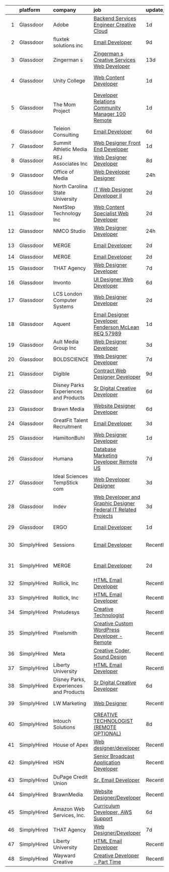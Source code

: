 

|    | platform    | company                                | job                                                                                                                                                                                                                                                                                                                                                                                                                                                                                                                                                                                                                                                                                                                                                                                                                                                                                                                                                                                                                                                                                                                             | update_time   | location                 |
|---:|:------------|:---------------------------------------|:--------------------------------------------------------------------------------------------------------------------------------------------------------------------------------------------------------------------------------------------------------------------------------------------------------------------------------------------------------------------------------------------------------------------------------------------------------------------------------------------------------------------------------------------------------------------------------------------------------------------------------------------------------------------------------------------------------------------------------------------------------------------------------------------------------------------------------------------------------------------------------------------------------------------------------------------------------------------------------------------------------------------------------------------------------------------------------------------------------------------------------|:--------------|:-------------------------|
|  1 | Glassdoor   | Adobe                                  | [Backend Services Engineer   Creative Cloud](https://www.glassdoor.com/partner/jobListing.htm?pos=125&ao=1136043&s=58&guid=00000182009c0cf390c4c257fbcb9c19&src=GD_JOB_AD&t=SR&vt=w&cs=1_eeaf08e9&cb=1657867603598&jobListingId=1008002533244&jrtk=3-0-1g809o39lgrht801-1g809o3a6h4fr800-19ed94257211ce62-)                                                                                                                                                                                                                                                                                                                                                                                                                                                                                                                                                                                                                                                                                                                                                                                                                     | 1d            | San Jose, CA             |
|  2 | Glassdoor   | fluxtek solutions inc                  | [Email Developer](https://www.glassdoor.com/partner/jobListing.htm?pos=129&ao=1136043&s=58&guid=00000182009c0cf390c4c257fbcb9c19&src=GD_JOB_AD&t=SR&vt=w&ea=1&cs=1_5ca4e9f8&cb=1657867603599&jobListingId=1007984862555&jrtk=3-0-1g809o39lgrht801-1g809o3a6h4fr800-1c6e3ef8f3a17f53-)                                                                                                                                                                                                                                                                                                                                                                                                                                                                                                                                                                                                                                                                                                                                                                                                                                           | 9d            | Remote                   |
|  3 | Glassdoor   | Zingerman s                            | [Zingerman s Creative Services Web Developer](https://www.glassdoor.com/partner/jobListing.htm?pos=116&ao=1136043&s=58&guid=00000182009c0cf390c4c257fbcb9c19&src=GD_JOB_AD&t=SR&vt=w&cs=1_f74c4884&cb=1657867603595&jobListingId=1007977772360&jrtk=3-0-1g809o39lgrht801-1g809o3a6h4fr800-e499b32af42d88a0-)                                                                                                                                                                                                                                                                                                                                                                                                                                                                                                                                                                                                                                                                                                                                                                                                                    | 13d           | Ann Arbor, MI            |
|  4 | Glassdoor   | Unity College                          | [Web Content Developer](https://www.glassdoor.com/partner/jobListing.htm?pos=121&ao=1136043&s=58&guid=00000182009c0cf390c4c257fbcb9c19&src=GD_JOB_AD&t=SR&vt=w&cs=1_82fa863e&cb=1657867603597&jobListingId=1008003319165&jrtk=3-0-1g809o39lgrht801-1g809o3a6h4fr800-801a543644afa723-)                                                                                                                                                                                                                                                                                                                                                                                                                                                                                                                                                                                                                                                                                                                                                                                                                                          | 1d            | New Gloucester, ME       |
|  5 | Glassdoor   | The Mom Project                        | [Developer Relations Community Manager  100  Remote ](https://www.glassdoor.com/partner/jobListing.htm?pos=109&ao=1110586&s=58&guid=00000182009c0cf390c4c257fbcb9c19&src=GD_JOB_AD&t=SR&vt=w&cs=1_71b7220d&cb=1657867603594&jobListingId=1008003187151&cpc=444700D72F2ECBCE&jrtk=3-0-1g809o39lgrht801-1g809o3a6h4fr800-392c25e821fccce9--6NYlbfkN0BDp_epf89aHDQhKpPegNJQ_ldQpEFZQsM9OcONMGxWx6pU56EKHF58QjVdAUvn2gXX1fuekItIkMkXnMz1gcejaib9i19xx1McofUHOkKh72Uw2oJVW_Zxa9w8ZjmKL2TshmN_U_Ynvoj5vXQEynnyXQQbIO1u60nPrGKDdsMfWL0ceuh0KhWvVldmdU18HrkJ5FsFgdQL1nqbPsPgB-pBTjUmCJ8XiEFNtFHdCP2JZ7QMlRkEsGpC6WkbLx4QuLoPJ5ZAFdsicdNW68thRVT1E4Ctj4V2EWgc5Iy7G-9hnJqaEdWCtb6o-pkJGt12ir7hKiju9a8dAiV3BUo9bTT3J68nW1h5QcirB12UOwdhwmMOw-edllOXh0BJt8JWxEgyY6OJfWmVQPnFZJwXJt_sOmFvTZ0ALAE2LFBIl8nUd-WYXq6uDwe-Pcw40CMVvjpyXpofk610dWL-s9EID93nt8f44hVSCI8U7XhqZPxJtv6K8jU3_JeK0C7fl87eGwkYRyW77HRNv0Nj65azazgTW01MsgxiunI0nok7D0fa2LtGv-FhfgmqLksh_OXiqRaQUr3rzDj-nA%3D%3D)                                                                                                                                                           | 1d            | Remote                   |
|  6 | Glassdoor   | Teleion Consulting                     | [Email Developer](https://www.glassdoor.com/partner/jobListing.htm?pos=126&ao=1136043&s=58&guid=00000182009c0cf390c4c257fbcb9c19&src=GD_JOB_AD&t=SR&vt=w&cs=1_454e6ba3&cb=1657867603598&jobListingId=1007993410201&jrtk=3-0-1g809o39lgrht801-1g809o3a6h4fr800-f79fce18421b1974-)                                                                                                                                                                                                                                                                                                                                                                                                                                                                                                                                                                                                                                                                                                                                                                                                                                                | 6d            | Seattle, WA              |
|  7 | Glassdoor   | Summit Athletic Media                  | [Web Designer Front End Developer](https://www.glassdoor.com/partner/jobListing.htm?pos=119&ao=1136043&s=58&guid=00000182009c0cf390c4c257fbcb9c19&src=GD_JOB_AD&t=SR&vt=w&cs=1_c3e0031e&cb=1657867603597&jobListingId=1008003241616&jrtk=3-0-1g809o39lgrht801-1g809o3a6h4fr800-6bd556de7b95c7ca-)                                                                                                                                                                                                                                                                                                                                                                                                                                                                                                                                                                                                                                                                                                                                                                                                                               | 1d            | Charlotte, NC            |
|  8 | Glassdoor   | REJ   Associates  Inc                  | [Web Designer Developer](https://www.glassdoor.com/partner/jobListing.htm?pos=102&ao=1110586&s=58&guid=00000182009c0cf390c4c257fbcb9c19&src=GD_JOB_AD&t=SR&vt=w&ea=1&cs=1_51fe22b3&cb=1657867603593&jobListingId=1007988000128&cpc=BFE8C4BF51BDD557&jrtk=3-0-1g809o39lgrht801-1g809o3a6h4fr800-052e4508faa82851--6NYlbfkN0AF_bfm7gzr-f4HtFIOaurJ6VoJjpjfwwjpbPTStdJTja__rm5RFnvmIqP4IgP5Pe_UU-mMrW9psE_3WYuQ8Ej17TjZ_ZnA4Ef1kqQtaP5Yhw0aYQ7OXMBUsZ5R6ikwFO_ZxKqfT8jnjqHckvi7M8tWk6QVmuJpZbrDpHBnb4jmRTPIj_Jz4SB2p32BWjrn7IODVCu1yMxYrw13rVLKGeq4H0NItetJny79mC_wDHluyCdWz_UkihCvI9WbQezYdW1x1Tyb1ZbHTGwTnnQ6SYhKdUgLwVNdYvyRGfnBZCp2Gpn4GJje5wv4ldouV3qgW8jaGzEtaT6H7Pm6lxnEJUeq4Us9Ptsh51zrH_TndToapRwNzsJFzuIR3xHsueYPH6bNY9O5JCj4yrlSZExnpnM6YI8dW7lYL7tIFlvoJr3nhEkgD3JgA3H57tG-CsxrhCS4wpp54u2hX2elCJ2-vYGXINe28fZ0YbXgDNcYoN1ca05TYqPJBODhy5fiVvlvq8s%3D)                                                                                                                                                                                                                                                                 | 8d            | Fort Meade, MD           |
|  9 | Glassdoor   | Office of Media                        | [Web Developer Designer](https://www.glassdoor.com/partner/jobListing.htm?pos=113&ao=1136043&s=58&guid=00000182009c0cf390c4c257fbcb9c19&src=GD_JOB_AD&t=SR&vt=w&cs=1_8b562f2c&cb=1657867603594&jobListingId=1008006639640&jrtk=3-0-1g809o39lgrht801-1g809o3a6h4fr800-5833bf1c84432545-)                                                                                                                                                                                                                                                                                                                                                                                                                                                                                                                                                                                                                                                                                                                                                                                                                                         | 24h           | San Diego, CA            |
| 10 | Glassdoor   | North Carolina State University        | [IT Web Designer Developer II](https://www.glassdoor.com/partner/jobListing.htm?pos=130&ao=1136043&s=58&guid=00000182009c0cf390c4c257fbcb9c19&src=GD_JOB_AD&t=SR&vt=w&cs=1_8bc2f2e8&cb=1657867603599&jobListingId=1007999267905&jrtk=3-0-1g809o39lgrht801-1g809o3a6h4fr800-921d169d41aee5af-)                                                                                                                                                                                                                                                                                                                                                                                                                                                                                                                                                                                                                                                                                                                                                                                                                                   | 2d            | Raleigh, NC              |
| 11 | Glassdoor   | NextStep Technology  Inc               | [Web Content Specialist Web Developer](https://www.glassdoor.com/partner/jobListing.htm?pos=101&ao=1110586&s=58&guid=00000182009c0cf390c4c257fbcb9c19&src=GD_JOB_AD&t=SR&vt=w&ea=1&cs=1_813009ef&cb=1657867603593&jobListingId=1008000432996&cpc=967BF0C4231BAF98&jrtk=3-0-1g809o39lgrht801-1g809o3a6h4fr800-bd832f83a4e6eae3--6NYlbfkN0BxkLIcfe0oqaYINownie861a0BJtkzmJW-WyGv8J0JYIhtfgDOowTGNSHP0fRq1EYBLupFdRYc6z2PPZ7t7dFQGykfdNqbArIQjGb8298kJx1ajLi72_eLjvX8eTUsqk3sJDLeRYJoCPdd2otMQwnr_gCuGsPtwWPIJ1kLFu52ZUpNUBtJebW2RJxsBWy86xkXNmW14AIL6qvchduj8QleJzFAk0eY5uepmrt-ZmjGD7lvYc3PvNU2kdC6D9yoZDxpRLfrJ3N_BhCKrRv1pAfkk_fc9W793US5u1nohpHbDsu09r7IKwL5b4WdHmY-fTuHkVYXeBd_cq0Iu7XZ82XTU--Vah0ncJVkIytdsNG5xBFH2KMP_H6dy0zA4Pb5IQr-md_7sjOePc9hSKNBcN1pOFcvGjhWhnwBlbytZg6VbBh6hZzGie4aSuJAlooh-lBOoIT0nhDW2XBOQmwppMwt_T7qOLhhEe_MFNZ_tdQIW9qHCikOFZTxCIb99eJep_3Eu-7IKPTazBEWV7xNn9ZWH8AGXgUTSg0%3D)                                                                                                                                                                                                                   | 2d            | Egg Harbor Township, NJ  |
| 12 | Glassdoor   | NMCO Studio                            | [Web Designer Developer](https://www.glassdoor.com/partner/jobListing.htm?pos=114&ao=1136043&s=58&guid=00000182009c0cf390c4c257fbcb9c19&src=GD_JOB_AD&t=SR&vt=w&ea=1&cs=1_78e1bb3c&cb=1657867603595&jobListingId=1008005971802&jrtk=3-0-1g809o39lgrht801-1g809o3a6h4fr800-7eb28084cf55e036-)                                                                                                                                                                                                                                                                                                                                                                                                                                                                                                                                                                                                                                                                                                                                                                                                                                    | 24h           | Las Cruces, NM           |
| 13 | Glassdoor   | MERGE                                  | [Email Developer](https://www.glassdoor.com/partner/jobListing.htm?pos=112&ao=1136043&s=58&guid=00000182009c0cf390c4c257fbcb9c19&src=GD_JOB_AD&t=SR&vt=w&cs=1_6a8aae47&cb=1657867603594&jobListingId=1008000055626&jrtk=3-0-1g809o39lgrht801-1g809o3a6h4fr800-ab82edbd68842002-)                                                                                                                                                                                                                                                                                                                                                                                                                                                                                                                                                                                                                                                                                                                                                                                                                                                | 2d            | Little Rock, AR          |
| 14 | Glassdoor   | MERGE                                  | [Email Developer](https://www.glassdoor.com/partner/jobListing.htm?pos=118&ao=1136043&s=58&guid=00000182009c0cf390c4c257fbcb9c19&src=GD_JOB_AD&t=SR&vt=w&cs=1_2b867762&cb=1657867603595&jobListingId=1008000055625&jrtk=3-0-1g809o39lgrht801-1g809o3a6h4fr800-08f78359d1fa5818-)                                                                                                                                                                                                                                                                                                                                                                                                                                                                                                                                                                                                                                                                                                                                                                                                                                                | 2d            | Denver, CO               |
| 15 | Glassdoor   | THAT Agency                            | [Web Designer Developer](https://www.glassdoor.com/partner/jobListing.htm?pos=105&ao=1110586&s=58&guid=00000182009c0cf390c4c257fbcb9c19&src=GD_JOB_AD&t=SR&vt=w&ea=1&cs=1_5a1bc7a8&cb=1657867603594&jobListingId=1007990020797&cpc=F45C15D234B746DE&jrtk=3-0-1g809o39lgrht801-1g809o3a6h4fr800-0c50c41ba30ab75e--6NYlbfkN0CNPXhQHeQmpFLG1zbnVry6FDwS6k36Zx3mOturxRE7VTwd-PHBCgegvK6MSUCpLPNO5VeDiSWy4Jg_X4vF36py9cvxKfHCa3YoYBIzWKw3WHI5I-J9NyizVTVDg5tcklXjn-A-4m5usbuY75GunOoLcnQEC6itfPuGb4uBUW9zcmWdS5i-3rDgLi_VQXhNEa-4AS4ECM8e3MpZsIlixBfaGlZGI2G2T3PEl1Bd1eF2dmCmY3j0gGYYBbSlU33Ifm3dq-lL31e2-1vWAnwICZ3ZCHYrdMQ0FrV5zs_H_VtxOwGoSpvQ_pv55WtktkIor9EzRN5O-CAQ0hMoqcUzf4lTV1WWz5yjUp3ZwbdK7Nc6qJJTzfjKgFUb2wa6DREDPi-Mx311Vu4EO4ga85GwLUlBWkw8n0EVZV4USxk76V5YfLu36aYS4eAwsgJf2JCf6T8CveX5pfqNbo2yQZQ2HTOQa4sPLSmxwkU8OjAn6r9k9BkubP-YXF8OtmqGgbxz6mA%3D)                                                                                                                                                                                                                                                                 | 7d            | West Palm Beach, FL      |
| 16 | Glassdoor   | Invonto                                | [UI Designer   Web Developer](https://www.glassdoor.com/partner/jobListing.htm?pos=123&ao=1136043&s=58&guid=00000182009c0cf390c4c257fbcb9c19&src=GD_JOB_AD&t=SR&vt=w&cs=1_764e4988&cb=1657867603597&jobListingId=1007993949903&jrtk=3-0-1g809o39lgrht801-1g809o3a6h4fr800-8a37152aaeb92afd-)                                                                                                                                                                                                                                                                                                                                                                                                                                                                                                                                                                                                                                                                                                                                                                                                                                    | 6d            | Bridgewater, NJ          |
| 17 | Glassdoor   | LCS   London Computer Systems          | [Web Designer Developer](https://www.glassdoor.com/partner/jobListing.htm?pos=106&ao=1110586&s=58&guid=00000182009c0cf390c4c257fbcb9c19&src=GD_JOB_AD&t=SR&vt=w&ea=1&cs=1_a3e51557&cb=1657867603594&jobListingId=1008001138114&cpc=F5E96E35A1725171&jrtk=3-0-1g809o39lgrht801-1g809o3a6h4fr800-20fac715a4d08758--6NYlbfkN0CckLY1Y7Nzm7RAXoTq-bvgsovIKUj47znE7HlWw5vlrDWT7l6GaPFsZiavTqzdiZeZi9glmWmmE-zEFuTrHOkKGbDRalwpHkHunrQbSJnghSljzZoxN10eWEe51SyDTd_v6gR2aqyZsvnOpOuliOsq8TWbrtbkJLvtnpvEGhT7zP7E1SFvGopt0_r86PHlcmpIdV4ikFJ9k-zDZ49wvHBQ0LO3W8q25NdBqvj9wYJPKU-fVxf0xNcLJ17N9KTWa8AoAjGKTnVXscMk5JTGiRcQifZi_8xO9bkpxfRs0l56nATR5UpSb4qKP0Rjvu98G65JjhgxysDxrTEYdsdueEylDF3vtAlZi-cLqF4KUWA_oMEMx8YEMwnBH_0UkXioSJUI5mm9N4RtpscAAg4jPiL81OyyJPW2qbDgaFwK4TNJF0WV4U4lVi6k6-hZPStZVtDZRAeVmKZGQ1hU2IncXpV-Kl4ZifhZqW9TOcOkJvasBKrZ8VO6GR4N0ZkR1Y9PJXQAhQYnH2QnNDjXj56k7sa1nQnA39lBfpjxxk7jxRxSfexfN8p0Av8Ma9x-mc9ZrSlA5wgk0cG_N6bqMKXEuawobV4mB4-u4s-NMBuD9QfWwtHcrSoxLHpc5CPq8JanvzeN1ADybueSZh0fq-0rkcwB1hq1cO6GjC9n5UwAKJBvja5eGPdvhcO-2xAdqWUrwGnqh68U2gxck6FSPvC0zeVnfRWlPlpOFpfEidyFqCdLnBh3qDKPnBGOogsg9DMv_HY%3D) | 2d            | Cincinnati, OH           |
| 18 | Glassdoor   | Aquent                                 | [Email Designer   Developer  Fenderson   McLean  REQ 57989](https://www.glassdoor.com/partner/jobListing.htm?pos=110&ao=1110586&s=58&guid=00000182009c0cf390c4c257fbcb9c19&src=GD_JOB_AD&t=SR&vt=w&cs=1_7623f35a&cb=1657867603594&jobListingId=1008003545839&cpc=C4A69CCDBB3B9599&jrtk=3-0-1g809o39lgrht801-1g809o3a6h4fr800-6211f24d084dfd73--6NYlbfkN0DMrcEu7yrtATojKJA7cEzGQ3FdRGWLh0CZQInL4ECGI9gD0Wolx9R2v-Aex0-GK04yPt-upQdo0eOHwB0i2HAvbRI_DmktR0mPE1sxM4q_EBZB8xjw24FzUIHUSqPzyvbhdXh4cPt9wlC9C-ekbxNcx15-afEsXKuXYogLZKkxCj0MS9Beq4455YFSSaSIXbkagvbndFcckINkpGrPJFSqoUcLwGvjLnY6P3M6lioYgAiOzFHemuNlM73GKSZEODpvPyFXtlaCh4WPHl9uHb6im13w021_LHmLboKBg0Y_fOVwT6tGChrBsZJSuvYnGfNu6L1NWkoHAysmTvUC0NihsMmyd_YErYUx4qajWWpNSWVGXPTDNgU-hLXairjr_7EDdMqbUt61NVMuQZSznp2x1Pd2idFUAAIl2y0si647WGmGQlA0PCURHIkQXIy7PAxgIQIwTmgtLg%3D%3D)                                                                                                                                                                                                                                                                                     | 1d            | McLean, VA               |
| 19 | Glassdoor   | Ault Media Group  Inc                  | [Web Designer Developer](https://www.glassdoor.com/partner/jobListing.htm?pos=107&ao=1110586&s=58&guid=00000182009c0cf390c4c257fbcb9c19&src=GD_JOB_AD&t=SR&vt=w&ea=1&cs=1_eee239e4&cb=1657867603594&jobListingId=1007997941053&cpc=444700D72F2ECBCE&jrtk=3-0-1g809o39lgrht801-1g809o3a6h4fr800-577259ddd1dad385--6NYlbfkN0DWtRa9NJfjQIs4MWRRqD4F41esfMsK79cV24t80VXfzUKS46AXk09jQOiBJrg8ArEq4InMTyQSQEyDpHxuoE0-f8I-JPxV1STs2eZl-esMO16atqs7DhwNLvWvDCCSrEzkStaCOuNrV1vJblcA2pSFwSMFVkt2SmvAltjpDk7px7JFm38wdu58EXRDTvg_EHDQaYfJHufqTs5o71E74-F1RuJ6ycaqrZ2Y9Yp-d5-hHTfXsaWM3nFVc1hx806SZZMgpIDdOyCehmRhzWAfWp5uGMV3PLcxd-LNquhmEKcLpcoakjyukzbfYzSEQ-TZ8jasyMCxLcKaEW54tAKxA4z3xgUwe5g5VKq-E7uV1sj-C7psCbVwIFdHAaJHVz1mQo942OKBS6JbcP7zlfj82_xddElgjV0ck9waRcVqu7oSTI3CbLw4WNVwpiJBP3u5hfLEfp-MN03KKHIp7EjkQFpIASN-X3qPmvnx3dr9_zs2BIkfaSTclQoaaoeVn08zuoQ%3D)                                                                                                                                                                                                                                                                 | 3d            | Los Angeles, CA          |
| 20 | Glassdoor   | BOLDSCIENCE                            | [Web Designer Developer](https://www.glassdoor.com/partner/jobListing.htm?pos=115&ao=1136043&s=58&guid=00000182009c0cf390c4c257fbcb9c19&src=GD_JOB_AD&t=SR&vt=w&ea=1&cs=1_c94b383b&cb=1657867603595&jobListingId=1007990262833&jrtk=3-0-1g809o39lgrht801-1g809o3a6h4fr800-9b582723f68ecd53-)                                                                                                                                                                                                                                                                                                                                                                                                                                                                                                                                                                                                                                                                                                                                                                                                                                    | 7d            | Remote                   |
| 21 | Glassdoor   | Digible                                | [Contract Web Designer Developer](https://www.glassdoor.com/partner/jobListing.htm?pos=124&ao=1136043&s=58&guid=00000182009c0cf390c4c257fbcb9c19&src=GD_JOB_AD&t=SR&vt=w&ea=1&cs=1_654e1242&cb=1657867603597&jobListingId=1007986118313&jrtk=3-0-1g809o39lgrht801-1g809o3a6h4fr800-e318e2dbc3f9b5b6-)                                                                                                                                                                                                                                                                                                                                                                                                                                                                                                                                                                                                                                                                                                                                                                                                                           | 9d            | Denver, CO               |
| 22 | Glassdoor   | Disney Parks  Experiences and Products | [Sr Digital Creative Developer](https://www.glassdoor.com/partner/jobListing.htm?pos=117&ao=1136043&s=58&guid=00000182009c0cf390c4c257fbcb9c19&src=GD_JOB_AD&t=SR&vt=w&cs=1_26d1e470&cb=1657867603595&jobListingId=1007992753408&jrtk=3-0-1g809o39lgrht801-1g809o3a6h4fr800-f33f72b6fa5925bd-)                                                                                                                                                                                                                                                                                                                                                                                                                                                                                                                                                                                                                                                                                                                                                                                                                                  | 6d            | Celebration, FL          |
| 23 | Glassdoor   | Brawn Media                            | [Website Designer Developer](https://www.glassdoor.com/partner/jobListing.htm?pos=128&ao=1136043&s=58&guid=00000182009c0cf390c4c257fbcb9c19&src=GD_JOB_AD&t=SR&vt=w&cs=1_ca527646&cb=1657867603599&jobListingId=1007993195383&jrtk=3-0-1g809o39lgrht801-1g809o3a6h4fr800-a28a6c2fdd846bbd-)                                                                                                                                                                                                                                                                                                                                                                                                                                                                                                                                                                                                                                                                                                                                                                                                                                     | 6d            | Albany, NY               |
| 24 | Glassdoor   | GreatFit Talent Recruitment            | [Email Developer](https://www.glassdoor.com/partner/jobListing.htm?pos=108&ao=1110586&s=58&guid=00000182009c0cf390c4c257fbcb9c19&src=GD_JOB_AD&t=SR&vt=w&ea=1&cs=1_2f585306&cb=1657867603594&jobListingId=1007997872812&cpc=9952A63AB06E78AD&jrtk=3-0-1g809o39lgrht801-1g809o3a6h4fr800-845575c1b3c29525--6NYlbfkN0DJWqqm2hrBU3XjDdG3C1Q8in-D3XVnB4gjQejlnViqOmUV0DO1tLRB3B6hdJVZ27eWEfG8LFhj8nkg1FHLOCM3mRsxnm8duvBl3g6F-f8JNnmVAbA4xxQsrYyFbSSbMXLSJEdtDZ1AFx4YAeVyg_-6sz1B-PrUEsLxbnIjkQABJVUZFxv_Buv_J4abNizFvrqRfFZrTuNiyLAK4RTSfOtncIJLCdAVuRNDQ7ScRhaa8OmZa_0rabOHNeWzwzntQ1QLtE0uCERbWS-9OjoGJhrpPb74P8tQWlfZw65PYOgX7-jzZuEWvTDo9JT_AWYJZP-9nd0E-LFSWwLEfzFOpjTc3EUw21z2MzcSKv7p1P_10aItQopdB0X7E7XbY8grHI-VAQwq9gKaCgvxRlF_tB1Knd2q53jFFPRnFmkUP1ovrGGCeniKfyhDo5PMi9yz0A_Gjk6WAFPjM8LxG8mXPX11EE26ldyKqUoxGCcACbe-xrf58rXTjOrU)                                                                                                                                                                                                                                                                                      | 3d            | San Diego, CA            |
| 25 | Glassdoor   | HamiltonBuhl                           | [Web Designer Developer](https://www.glassdoor.com/partner/jobListing.htm?pos=103&ao=1110586&s=58&guid=00000182009c0cf390c4c257fbcb9c19&src=GD_JOB_AD&t=SR&vt=w&ea=1&cs=1_a8859168&cb=1657867603593&jobListingId=1008003003384&cpc=4050D81B60456B41&jrtk=3-0-1g809o39lgrht801-1g809o3a6h4fr800-5563826540536a65--6NYlbfkN0CsvGRZbeWXy7T_FdI8kH1f0ZYakdqkbhVCS9dk-U2LcSg9gEvnffR-pa1m4cQ-wxhGF4F_Ofbtd20eqzG3tdwg5_gZKVpk4xu9qpRzsLmyeHJFQaiXF4iby0tYjByf2cIrO99uh2L1yVlaJiZUuRV01HbJh9PbEL_9Hwu1lcuA5HFRu_tfZ1mSGAjEHGME9LARse60ySve9127yGgbBlGqVP8hmdzsmEpAq-DkwMgFANfUgn4enOD_TIl8Cn-1vNdF2YDxiX-KhoqNZHZZjie7DWOE7flm8pzee2YXx32dPXGdCL_PTdqOyr2Vyt1Wijm-__lB8g6FHJ31A-XNvJoWpFO-Dya9TUJxeTwW8qObjrtQlNAtpXpoUnZ90mXFPqCOZHKivH9qTp6cUm7XxHubw_6YdfU3nxdRazRWbfdAtht4xuQSRUW495tgz4nlk8Hi3yDg7an5ASN0iGZVwgEfGowYCvJHHXO6VcO45DkO4VPwlxX0Vzg481Z9GXuUvUc%3D)                                                                                                                                                                                                                                                                 | 1d            | Fairfield, NJ            |
| 26 | Glassdoor   | Humana                                 | [Database Marketing Developer  Remote US ](https://www.glassdoor.com/partner/jobListing.htm?pos=127&ao=1136043&s=58&guid=00000182009c0cf390c4c257fbcb9c19&src=GD_JOB_AD&t=SR&vt=w&cs=1_ba96b8a7&cb=1657867603599&jobListingId=1007990333309&jrtk=3-0-1g809o39lgrht801-1g809o3a6h4fr800-99ae018c97b52c38-)                                                                                                                                                                                                                                                                                                                                                                                                                                                                                                                                                                                                                                                                                                                                                                                                                       | 7d            | Louisville, KY           |
| 27 | Glassdoor   | Ideal Sciences  TempStick com          | [Web Developer Designer](https://www.glassdoor.com/partner/jobListing.htm?pos=104&ao=1110586&s=58&guid=00000182009c0cf390c4c257fbcb9c19&src=GD_JOB_AD&t=SR&vt=w&ea=1&cs=1_c468d441&cb=1657867603593&jobListingId=1007998462749&cpc=84DBBAA61F05C438&jrtk=3-0-1g809o39lgrht801-1g809o3a6h4fr800-0992c1ed5cbee973--6NYlbfkN0AuAjYKnBHsdkcMxrD7ZJITXxV72vImVt5xOyKRJQecNHkeJhImC_lTwGJmSscZnmw9FH-33Wks3hoJY4a0tLXXnXskKjt4Znh10WXPHm5B8cBcmAVOCPCeWKj7CiENazLOnDJalrgZJSgSgSk9LLTvCZrz3tNysIxyQGRkkerCVW71vvCFXqtldrTqHdhOUgFh0w4JvfjXF3EZkCeLF272TZg-yK93jjUUJvVJoDRBhkeQebCdctS8dMvBtdgmBSE3hbVKF0nXJUs-iJzfLy9F2Kfr9W9ToyVbpj1ETtMubFx1KiVtjRNhI6Dh_uJfUxTSDZeuPa3Fm_x1Jmy2qF-25j99LX41lgQlSLzcNNvdip4_5GUNzrogAZX9rul6EJmwZPCYDcsdEJjGjTGVbw-pCDX7kJzkvQN6mb3ckei3vkwI-_kwPVaGUbFjzZBn95Yn01EjntP2-cqOZ7F7Pso8rlbuWp75l01bM6SgA2IvDcJrI_13_Ha2X1Q1Q29JjTs%3D)                                                                                                                                                                                                                                                                 | 3d            | Bountiful, UT            |
| 28 | Glassdoor   | Indev                                  | [Web Developer and Graphic Designer   Federal IT Related Projects](https://www.glassdoor.com/partner/jobListing.htm?pos=122&ao=1136043&s=58&guid=00000182009c0cf390c4c257fbcb9c19&src=GD_JOB_AD&t=SR&vt=w&ea=1&cs=1_5a9ce4b6&cb=1657867603597&jobListingId=1007997848741&jrtk=3-0-1g809o39lgrht801-1g809o3a6h4fr800-0fd5f7ed8834f904-)                                                                                                                                                                                                                                                                                                                                                                                                                                                                                                                                                                                                                                                                                                                                                                                          | 3d            | Remote                   |
| 29 | Glassdoor   | ERGO                                   | [Email Developer](https://www.glassdoor.com/partner/jobListing.htm?pos=120&ao=1136043&s=58&guid=00000182009c0cf390c4c257fbcb9c19&src=GD_JOB_AD&t=SR&vt=w&ea=1&cs=1_aa22adb4&cb=1657867603597&jobListingId=1008003120925&jrtk=3-0-1g809o39lgrht801-1g809o3a6h4fr800-ae12ef8fdcfcdc87-)                                                                                                                                                                                                                                                                                                                                                                                                                                                                                                                                                                                                                                                                                                                                                                                                                                           | 1d            | New York, NY             |
| 30 | SimplyHired | Sessions                               | [Email Developer](https://www.simplyhired.com/job/GLpF0ugho9UjpCRpz_2U5IjR1PNkBGKYpx3wVYVFdcNpQO964jlxJQ?q=creative+developer)                                                                                                                                                                                                                                                                                                                                                                                                                                                                                                                                                                                                                                                                                                                                                                                                                                                                                                                                                                                                  | Recently      | San Francisco, CA        |
| 31 | SimplyHired | MERGE                                  | [Email Developer](https://www.simplyhired.com/job/PCTh2jgl4NCj53JIi1PXTQjPKJRv4z0LuetpMZyu5blJAcASqftGdw?q=creative+developer)                                                                                                                                                                                                                                                                                                                                                                                                                                                                                                                                                                                                                                                                                                                                                                                                                                                                                                                                                                                                  | 2d            | Chicago, IL +2 locations |
| 32 | SimplyHired | Rollick, Inc                           | [HTML Email Developer](https://www.simplyhired.com/job/XOBvr-FPlcbrKDU6fwn7cySQFiXUBT59WK26gB6UhBDl1ROl_YjQ4g?q=creative+developer)                                                                                                                                                                                                                                                                                                                                                                                                                                                                                                                                                                                                                                                                                                                                                                                                                                                                                                                                                                                             | Recently      | Remote                   |
| 33 | SimplyHired | Rollick, Inc                           | [HTML Email Developer](https://www.simplyhired.com/job/XOBvr-FPlcbrKDU6fwn7cySQFiXUBT59WK26gB6UhBDl1ROl_YjQ4g?q=creative+developer)                                                                                                                                                                                                                                                                                                                                                                                                                                                                                                                                                                                                                                                                                                                                                                                                                                                                                                                                                                                             | Recently      | Remote                   |
| 34 | SimplyHired | Preludesys                             | [Creative Technologist](https://www.simplyhired.com/job/gWLS3W_yoYTnc63byjXSYCjdqN7zlievB5bt9eEa3_5M-KrgPNPSWQ?q=creative+developer)                                                                                                                                                                                                                                                                                                                                                                                                                                                                                                                                                                                                                                                                                                                                                                                                                                                                                                                                                                                            | Recently      | Remote                   |
| 35 | SimplyHired | Pixelsmith                             | [Creative Custom WordPress Developer - Remote](https://www.simplyhired.com/job/CSMe5ZOiD_hcyiyf1R0d0crfmboeiyB266PClwOQXhmqnPgx6T0RvA?q=creative+developer)                                                                                                                                                                                                                                                                                                                                                                                                                                                                                                                                                                                                                                                                                                                                                                                                                                                                                                                                                                     | Recently      | Remote                   |
| 36 | SimplyHired | Meta                                   | [Creative Coder, Sound Design](https://www.simplyhired.com/job/n2_aAa79zz0NtsdWJigL3Knz716MJWRolWS8tBw6yovOF3e-t9vjmg?q=creative+developer)                                                                                                                                                                                                                                                                                                                                                                                                                                                                                                                                                                                                                                                                                                                                                                                                                                                                                                                                                                                     | Recently      | Remote                   |
| 37 | SimplyHired | Liberty University                     | [HTML Email Developer](https://www.simplyhired.com/job/eiuqa-nYZj4HuvTLRRJ7baHagOVr6te1yaP0tpWemQUOxM68dGFAMQ?q=creative+developer)                                                                                                                                                                                                                                                                                                                                                                                                                                                                                                                                                                                                                                                                                                                                                                                                                                                                                                                                                                                             | Recently      | Remote                   |
| 38 | SimplyHired | Disney Parks, Experiences and Products | [Sr Digital Creative Developer](https://www.simplyhired.com/job/2CfhpqsvOxDQ1b5pDsziK3cDgym0PYkZ66Q3CvUQixn-zzEi5ddB0g?q=creative+developer)                                                                                                                                                                                                                                                                                                                                                                                                                                                                                                                                                                                                                                                                                                                                                                                                                                                                                                                                                                                    | 6d            | Celebration, FL          |
| 39 | SimplyHired | LW Marketing                           | [Web Designer](https://www.simplyhired.com/job/kDquTcIFVkACo17rxXyBH1euyHV334rjWisRNfirQp1-b1PKoPtaNw?q=creative+developer)                                                                                                                                                                                                                                                                                                                                                                                                                                                                                                                                                                                                                                                                                                                                                                                                                                                                                                                                                                                                     | Recently      | Bonita Springs, FL       |
| 40 | SimplyHired | Intouch Solutions                      | [CREATIVE TECHNOLOGIST (REMOTE OPTIONAL)](https://www.simplyhired.com/job/oEYPV5upJlttHXclHn1Nnq8vYYQqdTIIpiRDvwgjjqIAbsMTNUCSLQ?q=creative+developer)                                                                                                                                                                                                                                                                                                                                                                                                                                                                                                                                                                                                                                                                                                                                                                                                                                                                                                                                                                          | 8d            | United States            |
| 41 | SimplyHired | House of Apex                          | [Web designer/developer](https://www.simplyhired.com/job/YJueoD5bSXOr60QHhlpMxkxCVIr8bGAKaywTp0qLcD4mgYU0ZELf7Q?q=creative+developer)                                                                                                                                                                                                                                                                                                                                                                                                                                                                                                                                                                                                                                                                                                                                                                                                                                                                                                                                                                                           | Recently      | Remote                   |
| 42 | SimplyHired | HSN                                    | [Senior Broadcast Application Developer](https://www.simplyhired.com/job/l5Iont4S6BsiyCZ7wcL0mjV7SCryH52Fi524bwGJ3Wwd1j8D_8Om8Q?q=creative+developer)                                                                                                                                                                                                                                                                                                                                                                                                                                                                                                                                                                                                                                                                                                                                                                                                                                                                                                                                                                           | Recently      | Saint Petersburg, FL     |
| 43 | SimplyHired | DuPage Credit Union                    | [Sr. Email Developer](https://www.simplyhired.com/job/VQB_-j2IM7V485_z4QnCFliDc7WIOXbSXNgq6VgDcobV_bst2WQT5g?q=creative+developer)                                                                                                                                                                                                                                                                                                                                                                                                                                                                                                                                                                                                                                                                                                                                                                                                                                                                                                                                                                                              | Recently      | Naperville, IL           |
| 44 | SimplyHired | BrawnMedia                             | [Website Designer/Developer](https://www.simplyhired.com/job/78BxKl1R6BpfuVu8Kpk-1cxMOjiHDgxQMPxrbQ5J7eWU9PbYxXCHNA?q=creative+developer)                                                                                                                                                                                                                                                                                                                                                                                                                                                                                                                                                                                                                                                                                                                                                                                                                                                                                                                                                                                       | Recently      | Albany, NY               |
| 45 | SimplyHired | Amazon Web Services, Inc.              | [Curriculum Developer, AWS Support](https://www.simplyhired.com/job/vcHD9yWsqJ3qCtAW7Gp1clgmQPWDbTzBte-yBoFZAkHpxVtN7m_nTg?q=creative+developer)                                                                                                                                                                                                                                                                                                                                                                                                                                                                                                                                                                                                                                                                                                                                                                                                                                                                                                                                                                                | 6d            | Remote +1 location       |
| 46 | SimplyHired | THAT Agency                            | [Web Designer/Developer](https://www.simplyhired.com/job/m0oZX4TgCMBuMfeVen-0yIpZZQKasy7pH2TUvTeb1vl11djg1S_v1A?q=creative+developer)                                                                                                                                                                                                                                                                                                                                                                                                                                                                                                                                                                                                                                                                                                                                                                                                                                                                                                                                                                                           | 7d            | West Palm Beach, FL      |
| 47 | SimplyHired | Liberty University                     | [HTML Email Developer](https://www.simplyhired.com/job/eiuqa-nYZj4HuvTLRRJ7baHagOVr6te1yaP0tpWemQUOxM68dGFAMQ?q=creative+developer)                                                                                                                                                                                                                                                                                                                                                                                                                                                                                                                                                                                                                                                                                                                                                                                                                                                                                                                                                                                             | Recently      | Remote +1 location       |
| 48 | SimplyHired | Wayward Creative                       | [Creative Developer - Part Time](https://www.simplyhired.com/job/q3vrO9Z4pUIh14VjHVVllHF_ysh9GzkcpvNoMHlALIW8clhPPytz-Q?q=creative+developer)                                                                                                                                                                                                                                                                                                                                                                                                                                                                                                                                                                                                                                                                                                                                                                                                                                                                                                                                                                                   | Recently      | Remote                   |